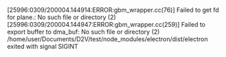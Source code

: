[25996:0309/200004.144914:ERROR:gbm_wrapper.cc(76)] Failed to get fd for plane.: No such file or directory (2)
[25996:0309/200004.144947:ERROR:gbm_wrapper.cc(259)] Failed to export buffer to dma_buf: No such file or directory (2)
/home/user/Documents/D2V/test/node_modules/electron/dist/electron exited with signal SIGINT

